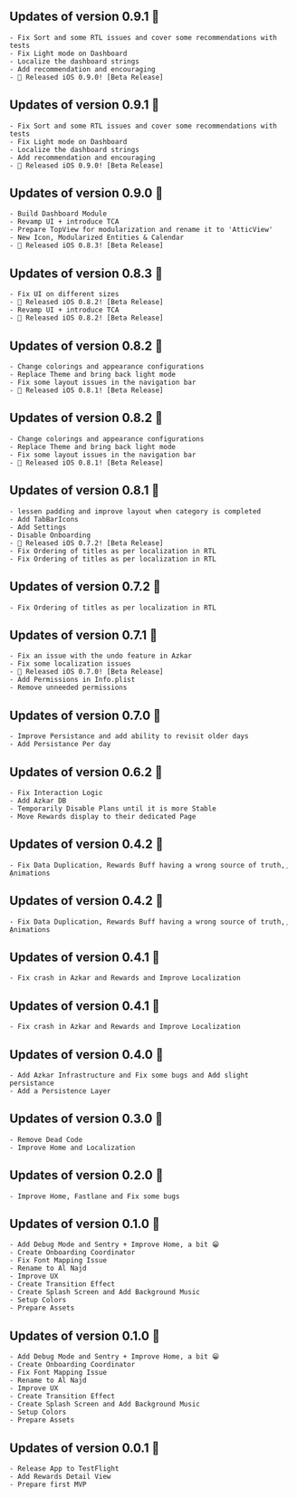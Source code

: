 ## Updates of version 0.9.1 🚀
    - Fix Sort and some RTL issues and cover some recommendations with tests
    - Fix Light mode on Dashboard
    - Localize the dashboard strings
    - Add recommendation and encouraging
    - 🚀 Released iOS 0.9.0! [Beta Release]

## Updates of version 0.9.1 🚀
    - Fix Sort and some RTL issues and cover some recommendations with tests
    - Fix Light mode on Dashboard
    - Localize the dashboard strings
    - Add recommendation and encouraging
    - 🚀 Released iOS 0.9.0! [Beta Release]

## Updates of version 0.9.0 🚀
    - Build Dashboard Module
    - Revamp UI + introduce TCA
    - Prepare TopView for modularization and rename it to 'AtticView'
    - New Icon, Modularized Entities & Calendar
    - 🚀 Released iOS 0.8.3! [Beta Release]

## Updates of version 0.8.3 🚀
    - Fix UI on different sizes
    - 🚀 Released iOS 0.8.2! [Beta Release]
    - Revamp UI + introduce TCA
    - 🚀 Released iOS 0.8.2! [Beta Release]

## Updates of version 0.8.2 🚀
    - Change colorings and appearance configurations
    - Replace Theme and bring back light mode
    - Fix some layout issues in the navigation bar
    - 🚀 Released iOS 0.8.1! [Beta Release]

## Updates of version 0.8.2 🚀
    - Change colorings and appearance configurations
    - Replace Theme and bring back light mode
    - Fix some layout issues in the navigation bar
    - 🚀 Released iOS 0.8.1! [Beta Release]

## Updates of version 0.8.1 🚀
    - lessen padding and improve layout when category is completed
    - Add TabBarIcons
    - Add Settings
    - Disable Onboarding
    - 🚀 Released iOS 0.7.2! [Beta Release]
    - Fix Ordering of titles as per localization in RTL
    - Fix Ordering of titles as per localization in RTL

## Updates of version 0.7.2 🚀
    - Fix Ordering of titles as per localization in RTL

## Updates of version 0.7.1 🚀
    - Fix an issue with the undo feature in Azkar
    - Fix some localization issues
    - 🚀 Released iOS 0.7.0! [Beta Release]
    - Add Permissions in Info.plist
    - Remove unneeded permissions

## Updates of version 0.7.0 🚀
    - Improve Persistance and add ability to revisit older days
    - Add Persistance Per day

## Updates of version 0.6.2 🚀
    - Fix Interaction Logic
    - Add Azkar DB
    - Temporarily Disable Plans until it is more Stable
    - Move Rewards display to their dedicated Page

## Updates of version 0.4.2 🚀
    - Fix Data Duplication, Rewards Buff having a wrong source of truth, ِAnimations

## Updates of version 0.4.2 🚀
    - Fix Data Duplication, Rewards Buff having a wrong source of truth, ِAnimations

## Updates of version 0.4.1 🚀
    - Fix crash in Azkar and Rewards and Improve Localization

## Updates of version 0.4.1 🚀
    - Fix crash in Azkar and Rewards and Improve Localization

## Updates of version 0.4.0 🚀
    - Add Azkar Infrastructure and Fix some bugs and Add slight persistance
    - Add a Persistence Layer

## Updates of version 0.3.0 🚀
    - Remove Dead Code
    - Improve Home and Localization

## Updates of version 0.2.0 🚀
    - Improve Home, Fastlane and Fix some bugs

## Updates of version 0.1.0 🚀
    - Add Debug Mode and Sentry + Improve Home, a bit 😁
    - Create Onboarding Coordinator
    - Fix Font Mapping Issue
    - Rename to Al Najd
    - Improve UX
    - Create Transition Effect
    - Create Splash Screen and Add Background Music
    - Setup Colors
    - Prepare Assets

## Updates of version 0.1.0 🚀
    - Add Debug Mode and Sentry + Improve Home, a bit 😁
    - Create Onboarding Coordinator
    - Fix Font Mapping Issue
    - Rename to Al Najd
    - Improve UX
    - Create Transition Effect
    - Create Splash Screen and Add Background Music
    - Setup Colors
    - Prepare Assets

## Updates of version 0.0.1 🚀
    - Release App to TestFlight
    - Add Rewards Detail View
    - Prepare first MVP